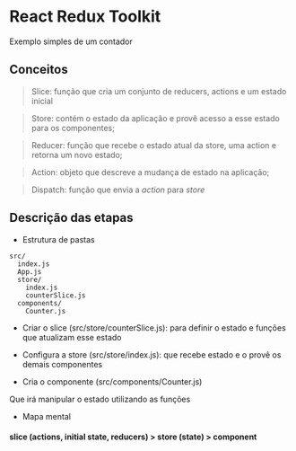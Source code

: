 # React Redux Toolkit

Exemplo simples de um contador

## Conceitos

> Slice: função que cria um conjunto de reducers, actions e um estado inicial

> Store: contém o estado da aplicação e provê acesso a esse estado para os componentes;

> Reducer: função que recebe o estado atual da store, uma action e retorna um novo estado;

> Action: objeto que descreve a mudança de estado na aplicação;

> Dispatch: função que envia a _action_ para _store_

## Descrição das etapas

- Estrutura de pastas

```
src/
  index.js
  App.js
  store/
    index.js
    counterSlice.js
  components/
    Counter.js
```

- Criar o slice (src/store/counterSlice.js): para definir o estado e funções que atualizam esse estado

- Configura a store (src/store/index.js): que recebe estado e o provê os demais componentes

- Cria o componente (src/components/Counter.js)

Que irá manipular o estado utilizando as funções

- Mapa mental

#### slice (actions, initial state, reducers) > store (state) > component
